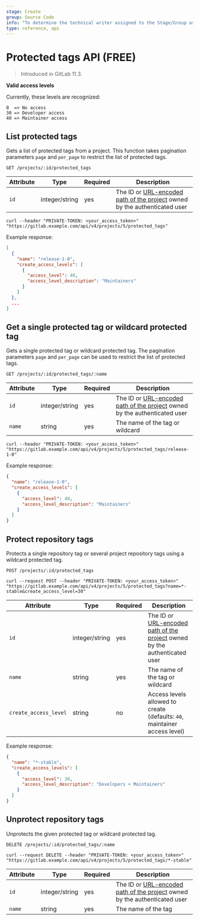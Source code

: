 ```yaml
---
stage: Create
group: Source Code
info: "To determine the technical writer assigned to the Stage/Group associated with this page, see https://about.gitlab.com/handbook/engineering/ux/technical-writing/#assignments"
type: reference, api
---
```


# Protected tags API **(FREE)**

> Introduced in GitLab 11.3.

**Valid access levels**

Currently, these levels are recognized:

```plaintext
0  => No access
30 => Developer access
40 => Maintainer access
```

## List protected tags

Gets a list of protected tags from a project.
This function takes pagination parameters `page` and `per_page` to restrict the list of protected tags.

```plaintext
GET /projects/:id/protected_tags
```

| Attribute | Type | Required | Description |
| --------- | ---- | -------- | ----------- |
| `id` | integer/string | yes | The ID or [URL-encoded path of the project](README.md#namespaced-path-encoding) owned by the authenticated user |

```shell
curl --header "PRIVATE-TOKEN: <your_access_token>" "https://gitlab.example.com/api/v4/projects/5/protected_tags"
```

Example response:

```json
[
  {
    "name": "release-1-0",
    "create_access_levels": [
      {
        "access_level": 40,
        "access_level_description": "Maintainers"
      }
    ]
  },
  ...
]
```

## Get a single protected tag or wildcard protected tag

Gets a single protected tag or wildcard protected tag.
The pagination parameters `page` and `per_page` can be used to restrict the list of protected tags.

```plaintext
GET /projects/:id/protected_tags/:name
```

| Attribute | Type | Required | Description |
| --------- | ---- | -------- | ----------- |
| `id` | integer/string | yes | The ID or [URL-encoded path of the project](README.md#namespaced-path-encoding) owned by the authenticated user |
| `name` | string | yes | The name of the tag or wildcard |

```shell
curl --header "PRIVATE-TOKEN: <your_access_token>" "https://gitlab.example.com/api/v4/projects/5/protected_tags/release-1-0"
```

Example response:

```json
{
  "name": "release-1-0",
  "create_access_levels": [
    {
      "access_level": 40,
      "access_level_description": "Maintainers"
    }
  ]
}
```

## Protect repository tags

Protects a single repository tag or several project repository
tags using a wildcard protected tag.

```plaintext
POST /projects/:id/protected_tags
```

```shell
curl --request POST --header "PRIVATE-TOKEN: <your_access_token>" "https://gitlab.example.com/api/v4/projects/5/protected_tags?name=*-stable&create_access_level=30"
```

| Attribute | Type | Required | Description |
| --------- | ---- | -------- | ----------- |
| `id` | integer/string | yes | The ID or [URL-encoded path of the project](README.md#namespaced-path-encoding) owned by the authenticated user |
| `name` | string | yes | The name of the tag or wildcard |
| `create_access_level` | string | no | Access levels allowed to create (defaults: `40`, maintainer access level) |

Example response:

```json
{
  "name": "*-stable",
  "create_access_levels": [
    {
      "access_level": 30,
      "access_level_description": "Developers + Maintainers"
    }
  ]
}
```

## Unprotect repository tags

Unprotects the given protected tag or wildcard protected tag.

```plaintext
DELETE /projects/:id/protected_tags/:name
```

```shell
curl --request DELETE --header "PRIVATE-TOKEN: <your_access_token>" "https://gitlab.example.com/api/v4/projects/5/protected_tags/*-stable"
```

| Attribute | Type | Required | Description |
| --------- | ---- | -------- | ----------- |
| `id` | integer/string | yes | The ID or [URL-encoded path of the project](README.md#namespaced-path-encoding) owned by the authenticated user |
| `name` | string | yes | The name of the tag |

